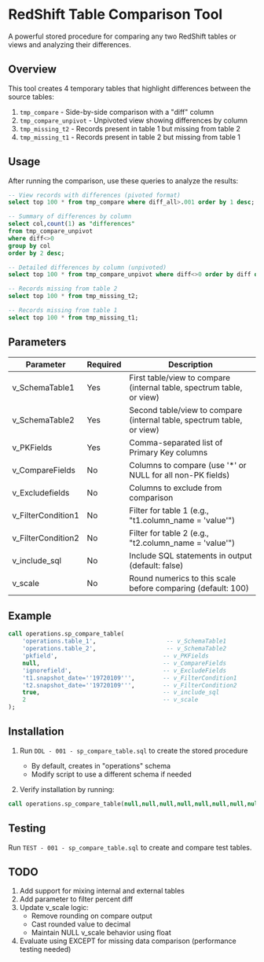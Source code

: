 # RedShift Table Comparison Tool

A powerful stored procedure for comparing any two RedShift tables or views and analyzing their differences.

## Overview

This tool creates 4 temporary tables that highlight differences between the source tables:

1. `tmp_compare` - Side-by-side comparison with a "diff" column
2. `tmp_compare_unpivot` - Unpivoted view showing differences by column
3. `tmp_missing_t2` - Records present in table 1 but missing from table 2
4. `tmp_missing_t1` - Records present in table 2 but missing from table 1

## Usage

After running the comparison, use these queries to analyze the results:

```sql
-- View records with differences (pivoted format)
select top 100 * from tmp_compare where diff_all>.001 order by 1 desc;

-- Summary of differences by column
select col,count(1) as "differences" 
from tmp_compare_unpivot 
where diff<>0 
group by col 
order by 2 desc;

-- Detailed differences by column (unpivoted)
select top 100 * from tmp_compare_unpivot where diff<>0 order by diff desc;

-- Records missing from table 2
select top 100 * from tmp_missing_t2;

-- Records missing from table 1
select top 100 * from tmp_missing_t1;
```

## Parameters

| Parameter | Required | Description |
|-----------|----------|-------------|
| v_SchemaTable1 | Yes | First table/view to compare (internal table, spectrum table, or view) |
| v_SchemaTable2 | Yes | Second table/view to compare (internal table, spectrum table, or view) |
| v_PKFields | Yes | Comma-separated list of Primary Key columns |
| v_CompareFields | No | Columns to compare (use '*' or NULL for all non-PK fields) |
| v_Excludefields | No | Columns to exclude from comparison |
| v_FilterCondition1 | No | Filter for table 1 (e.g., "t1.column_name = 'value'") |
| v_FilterCondition2 | No | Filter for table 2 (e.g., "t2.column_name = 'value'") |
| v_include_sql | No | Include SQL statements in output (default: false) |
| v_scale | No | Round numerics to this scale before comparing (default: 100) |

## Example

```sql
call operations.sp_compare_table(
    'operations.table_1',                    -- v_SchemaTable1
    'operations.table_2',                    -- v_SchemaTable2
    'pkfield',                              -- v_PKFields
    null,                                   -- v_CompareFields
    'ignorefield',                          -- v_ExcludeFields
    't1.snapshot_date=''19720109''',        -- v_FilterCondition1
    't2.snapshot_date=''19720109''',        -- v_FilterCondition2
    true,                                   -- v_include_sql
    2                                       -- v_scale
);
```

## Installation

1. Run `DDL - 001 - sp_compare_table.sql` to create the stored procedure
   - By default, creates in "operations" schema
   - Modify script to use a different schema if needed

2. Verify installation by running:
```sql
call operations.sp_compare_table(null,null,null,null,null,null,null,null,null)
```

## Testing

Run `TEST - 001 - sp_compare_table.sql` to create and compare test tables.

## TODO

1. Add support for mixing internal and external tables
2. Add parameter to filter percent diff
3. Update v_scale logic:
   - Remove rounding on compare output
   - Cast rounded value to decimal
   - Maintain NULL v_scale behavior using float
4. Evaluate using EXCEPT for missing data comparison (performance testing needed)
